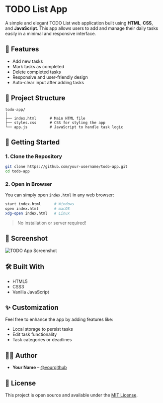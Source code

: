 

# TODO List App

A simple and elegant TODO List web application built using **HTML**, **CSS**, and **JavaScript**. This app allows users to add and manage their daily tasks easily in a minimal and responsive interface.

## 🌟 Features

- Add new tasks
- Mark tasks as completed
- Delete completed tasks
- Responsive and user-friendly design
- Auto-clear input after adding tasks

## 📁 Project Structure

```
todo-app/
│
├── index.html      # Main HTML file
├── styles.css      # CSS for styling the app
└── app.js          # JavaScript to handle task logic
```

## 🚀 Getting Started

### 1. Clone the Repository

```bash
git clone https://github.com/your-username/todo-app.git
cd todo-app
```

### 2. Open in Browser

You can simply open `index.html` in any web browser:

```bash
start index.html      # Windows
open index.html       # macOS
xdg-open index.html   # Linux
```

> No installation or server required!

## 📸 Screenshot

![TODO App Screenshot](screenshot.png) <!-- You can add a screenshot named 'screenshot.png' -->

## 🛠️ Built With

- HTML5
- CSS3
- Vanilla JavaScript

## ✨ Customization

Feel free to enhance the app by adding features like:
- Local storage to persist tasks
- Edit task functionality
- Task categories or deadlines

## 🧑‍💻 Author

- **Your Name** – [@yourgithub](https://github.com/yourgithub)

## 📄 License

This project is open source and available under the [MIT License](LICENSE).
